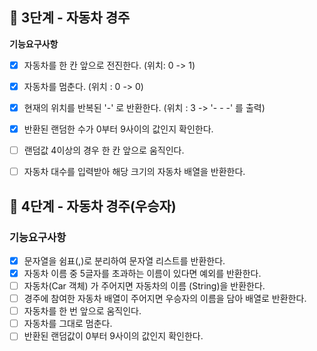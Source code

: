 ## 🚀 3단계 - 자동차 경주

**기능요구사항**

- [x]  자동차를 한 칸 앞으로 전진한다. (위치: 0 -> 1)
- [x]  자동차를 멈춘다. (위치 : 0 -> 0)
- [x]  현재의 위치를 반복된 '-' 로 반환한다. (위치 : 3 -> '- - -' 를 출력)
- [x]  반환된 랜덤한 수가 0부터 9사이의 값인지 확인한다.

- [ ]  랜덤값 4이상의 경우 한 칸 앞으로 움직인다.
- [ ]  자동차 대수를 입력받아 해당 크기의 자동차 배열을 반환한다.


## 🚀 4단계 - 자동차 경주(우승자)  

### 기능요구사항

- [x]  문자열을 쉼표(,)로 분리하여 문자열 리스트를 반환한다.
- [x]  자동차 이름 중 5글자를 초과하는 이름이 있다면 예외를 반환한다.
- [ ]  자동차(Car 객체) 가 주어지면 자동차의 이름 (String)을 반환한다.
- [ ]  경주에 참여한 자동차 배열이 주어지면 우승자의 이름을 담아 배열로 반환한다.
- [ ]  자동차를 한 번 앞으로 움직인다.
- [ ]  자동차를 그대로 멈춘다.
- [ ]  반환된 랜덤값이 0부터 9사이의 값인지 확인한다.
